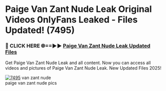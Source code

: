 # Paige Van Zant Nude Leak Original Videos 0nlyFans Leaked - Files Updated! (7495)

<h3>🔴 CLICK HERE 🌐==►► <a href="https://tinyurl.com/yrmya6cz" rel="nofollow">Paige Van Zant Nude Leak Updated Files</a></h3>

Get Paige Van Zant Nude Leak and all content. Now you can access all videos and pictures of Paige Van Zant Nude Leak. New Updated Files 2025!

[![7495](https://i.imgur.com/FMdXYCs.gif)](https://tinyurl.com/yrmya6cz)
van zant nude<br>
paige van zant nude pics